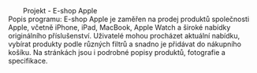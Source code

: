 <div style="margin-left: 30px;"> Projekt - E-shop Apple </div>
Popis programu:
	E-shop Apple je zaměřen na prodej produktů společnosti Apple, včetně iPhone, iPad, MacBook, Apple Watch a široké nabídky originálního příslušenství. Uživatelé mohou procházet aktuální nabídku, vybírat produkty podle různých 	filtrů a snadno je přidávat do nákupního košíku. Na stránkách jsou i podrobné popisy produktů, fotografie a specifikace.
